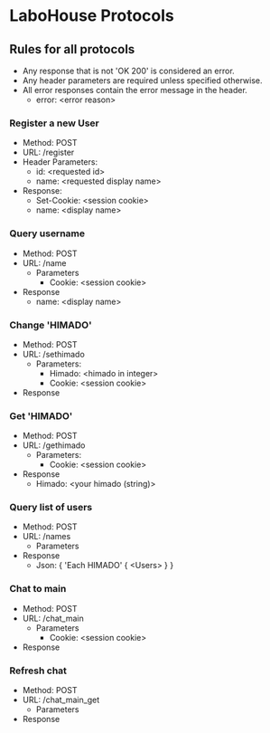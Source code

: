 # LaboHouse Protocols

## Rules for all protocols
  * Any response that is not 'OK 200' is considered an error.
  * Any header parameters are required unless specified otherwise.
  * All error responses contain the error message in the header.
    * error: \<error reason\>

### Register a new User
  * Method: POST
  * URL: /register
  * Header Parameters:
    * id: \<requested id\>
    * name: \<requested display name\>
  * Response:
    * Set-Cookie: \<session cookie\>
    * name: \<display name\>

### Query username
  * Method: POST
  * URL: /name
    * Parameters
      * Cookie: \<session cookie\>
  * Response
    * name: \<display name\>

### Change 'HIMADO'
  * Method: POST
  * URL: /sethimado
    * Parameters:
      * Himado: \<himado in integer\>
      * Cookie: \<session cookie\>
  * Response

### Get 'HIMADO'
  * Method: POST
  * URL: /gethimado
    * Parameters:
      * Cookie: \<session cookie\>
  * Response
    * Himado: \<your himado (string)\>

### Query list of users
  * Method: POST
  * URL: /names
    * Parameters
  * Response
    * Json:  { 'Each HIMADO' { \<Users\> } }

### Chat to main
  * Method: POST
  * URL: /chat_main
    * Parameters
      * Cookie: \<session cookie\>
  * Response

### Refresh chat
  * Method: POST
  * URL: /chat_main_get
    * Parameters
  * Response
